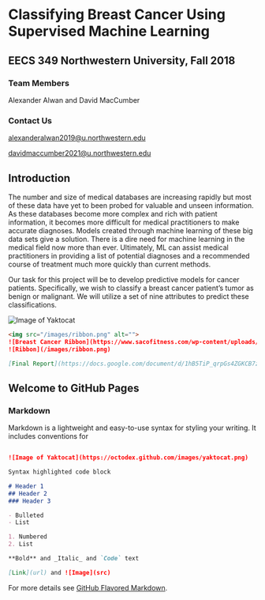 # Classifying Breast Cancer Using Supervised Machine Learning

## EECS 349 Northwestern University, Fall 2018

### Team Members
Alexander Alwan and David MacCumber

### Contact Us
alexanderalwan2019@u.northwestern.edu

davidmaccumber2021@u.northwestern.edu

## Introduction
The number and size of medical databases are increasing rapidly but most of these data have yet to been probed for valuable and unseen information.  As these databases become more complex and rich with patient information, it becomes more difficult for medical practitioners to make accurate diagnoses. Models created through machine learning of these big data sets give a solution.  There is a dire need for machine learning in the medical field now more than ever.  Ultimately, ML can assist medical practitioners in providing a list of potential diagnoses and a recommended course of treatment much more quickly than current methods.  

Our task for this project will be to develop predictive models for cancer patients.  Specifically, we wish to classify a breast cancer patient’s tumor as benign or malignant.  We will utilize a set of nine attributes to predict these classifications.  


![Image of Yaktocat](https://octodex.github.com/images/yaktocat.png)


```markdown
<img src="/images/ribbon.png" alt="">
![Breast Cancer Ribbon](https://www.sacofitness.com/wp-content/uploads/2017/10/banner.png)
![Ribbon](/images/ribbon.png)

[Final Report](https://docs.google.com/document/d/1hB5TiP_qrpGs4ZGKCB7zV3M-geFUmaiaO93cZD5dvwE/edit)

```








## Welcome to GitHub Pages



### Markdown

Markdown is a lightweight and easy-to-use syntax for styling your writing. It includes conventions for

```markdown

![Image of Yaktocat](https://octodex.github.com/images/yaktocat.png)

Syntax highlighted code block

# Header 1
## Header 2
### Header 3

- Bulleted
- List

1. Numbered
2. List

**Bold** and _Italic_ and `Code` text

[Link](url) and ![Image](src)
```

For more details see [GitHub Flavored Markdown](https://guides.github.com/features/mastering-markdown/).

